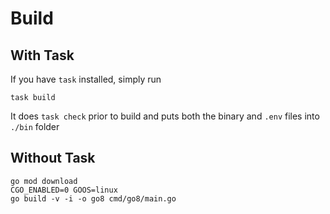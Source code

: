 # Build

## With Task

If you have `task` installed, simply run

```text
task build
```

It does `task check` prior to build and puts both the binary and `.env` files into `./bin` folder

## Without Task

```text
go mod download
CGO_ENABLED=0 GOOS=linux
go build -v -i -o go8 cmd/go8/main.go
```

